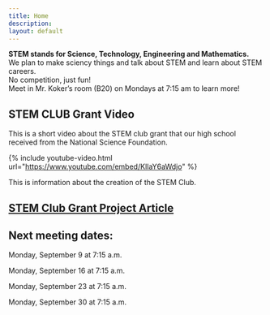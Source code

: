 ```yaml
---
title: Home
description:
layout: default
---
```



**STEM stands for Science, Technology, Engineering and Mathematics.**  
We plan to make sciency things and talk about STEM and learn about STEM careers.  
No competition, just fun!  
Meet in Mr. Koker’s room (B20) on Mondays at 7:15 am to learn more!



## **STEM CLUB Grant Video**
This is a short video about the STEM club grant that our high school received from the National Science Foundation.


{% include youtube-video.html url="https://www.youtube.com/embed/KlIaY6aWdjo" %}



This is information about the creation of the STEM Club.



## **[STEM Club Grant Project Article](https://ece.illinois.edu/newsroom/article/34060)**






## **Next meeting dates:**

Monday, September 9 at 7:15 a.m.

Monday, September 16 at 7:15 a.m.

Monday, September 23 at 7:15 a.m.

Monday, September 30 at 7:15 a.m.
